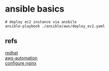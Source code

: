 # ansible basics

```
# deploy ec2 instance via ansbile
ansible-playbook ./ansible/aws/deploy_ec2.yaml
```

## refs
[redhat](https://developers.redhat.com/articles/2023/06/05/how-create-ec2-instance-aws-using-ansible-cli#how_to_create_an_ec2_instance) \
[aws-automation](https://aws.amazon.com/blogs/infrastructure-and-automation/automate-ansible-playbook-deployment-amazon-ec2-github/) \
[configure nginx](https://github.com/alessfg/nginx-ansible-demo/tree/main/ansible)
